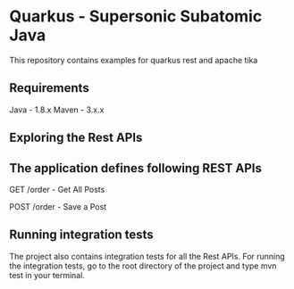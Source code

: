 

# Quarkus - Supersonic Subatomic Java

This repository contains examples for quarkus rest and apache tika

## Requirements 

Java - 1.8.x
Maven - 3.x.x

## Exploring the Rest APIs 

## The application defines following REST APIs

GET /order - Get All Posts 

POST /order - Save a Post

## Running integration tests 

The project also contains integration tests for all the Rest APIs. For running the integration tests, go to the root directory of the project and type mvn test in your terminal.
